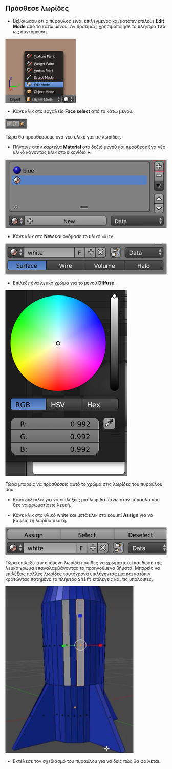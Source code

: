 ## Πρόσθεσε λωρίδες

+ Βεβαιώσου οτι ο πύραυλος είναι επιλεγμένος και κατόπιν επίλεξε **Edit Mode** από το κάτω μενού. Αν προτιμάς, χρησιμοποίησε το πλήκτρο <kbd>Tab</kbd> ως συντόμευση.

![Edit mode](images/edit-mode.png)

+ Κάνε κλικ στο εργαλείο **Face select** από το κάτω μενού.

![Face tool](images/blender-face-tool.png)

Τώρα θα προσθέσουμε ένα νέο υλικό για τις λωρίδες.

+ Πήγαινε στην καρτέλα **Material** στο δεξιό μενού και πρόσθεσε ένα νέο υλικό κάνοντας κλικ στο εικονίδιο **+**.

![Προσθήκη νέου υλικού](images/blender-add-material-plus-button.png)

+ Κάνε κλικ στο **New** και ονόμασε το υλικό `white`.

![Ονόμασε το υλικό](images/blender-name2-material.png)

+ Επίλεξε ένα λευκό χρώμα για το μενού **Diffuse**.

![Επίλεξε ένα λευκό χρώμα](images/blender-white-material.png)

Τώρα μπορείς να προσθέσεις αυτό το χρώμα στις λωρίδες του πυραύλου σου.

+ Κάνε δεξί κλικ για να επιλέξεις μια λωρίδα πάνω στον πύραυλο που θες να χρωματίσεις λευκή.

+ Κάνε κλικ στο υλικό white και μετά κλικ στο κουμπί **Assign** για να βάψεις τη λωρίδα λευκή.

![Εκχώρησε το υλικό](images/blender-material-assign.png)

Τώρα επίλεξε την επόμενη λωρίδα που θες να χρωματιστεί και δώσε της λευκό χρώμα επαναλαμβάνοντας τα προηγούμενα βήματα. Μπορείς να επιλέξεις πολλές λωρίδες ταυτόχρονα επιλέγοντας μια και κατόπιν κρατώντας πατημένο το πλήκτρο <kbd>Shift</kbd> επιλέγεις και τις υπόλοιπες.

![Χρωμάτισε τις λωρίδες](images/blender-rocket-2-faces-white.png)

+ Εκτέλεσε τον σχεδιασμό του πυραύλου για να δεις πώς θα φαίνεται.